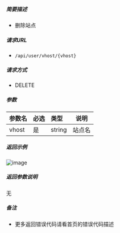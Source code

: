 

    
##### 简要描述

- 删除站点

##### 请求URL
- ` /api/user/vhost/{vhost} `
  
##### 请求方式
- DELETE 

##### 参数

|参数名|必选|类型|说明|
|:----    |:---|:----- |-----   |
|vhost |是  |string |站点名   |

##### 返回示例 

![image](https://user-images.githubusercontent.com/90588289/133869143-60f88736-ea19-46e6-9dc6-0d295027ab66.png)

##### 返回参数说明 

无

##### 备注 

- 更多返回错误代码请看首页的错误代码描述



